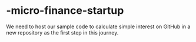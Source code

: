 # -micro-finance-startup
We need to host our sample code to calculate simple interest on GitHub in a new repository as the first step in this journey. 
